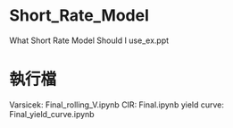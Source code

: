 # Short_Rate_Model
What Short Rate Model Should I use_ex.ppt
# 執行檔
Varsicek: Final_rolling_V.ipynb
CIR: Final.ipynb
yield curve: Final_yield_curve.ipynb
